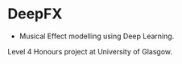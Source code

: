 # DeepFX

* Musical Effect modelling using Deep Learning.

Level 4 Honours project at University of Glasgow.
